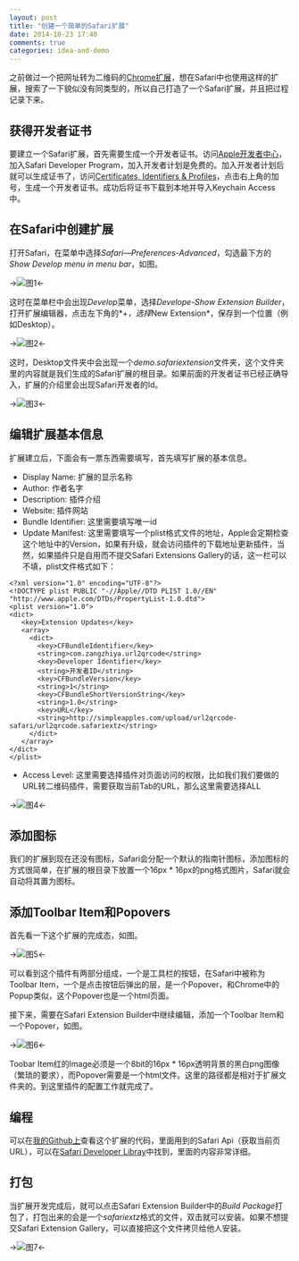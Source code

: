 ```yaml
---
layout: post
title: "创建一个简单的Safari扩展"
date: 2014-10-23 17:40
comments: true
categories: idea-and-demo
---
```


之前做过一个把网址转为二维码的[Chrome扩展](https://chrome.google.com/webstore/detail/url2qrcode/dohkaoejmhididdilnijehaeegkgchfl?utm_source=chrome-ntp-icon)，想在Safari中也使用这样的扩展，搜索了一下貌似没有同类型的，所以自己打造了一个Safari扩展，并且把过程记录下来。

获得开发者证书
---
要建立一个Safari扩展，首先需要生成一个开发者证书。访问[Apple开发者中心](https://developer.apple.com/account/overview.action)，加入Safari Developer Program，加入开发者计划是免费的。加入开发者计划后就可以生成证书了，访问[Certificates, Identifiers & Profiles](https://developer.apple.com/account/safari/certificate/certificateList.action)，点击右上角的加号，生成一个开发者证书。成功后将证书下载到本地并导入Keychain Access中。

在Safari中创建扩展
---
打开Safari，在菜单中选择*Safari—Preferences-Advanced*，勾选最下方的*Show Develop menu in menu bar*，如图。

->![图1](/upload/safari-extension-1.png)<-

这时在菜单栏中会出现*Develop*菜单，选择*Develope-Show Extension Builder*，打开扩展编辑器，点击左下角的*+*，选择*New Extension*，保存到一个位置（例如Desktop）。

->![图2](/upload/safari-extension-2.png)<-

这时，Desktop文件夹中会出现一个*demo.safariextension*文件夹，这个文件夹里的内容就是我们生成的Safari扩展的根目录。如果前面的开发者证书已经正确导入，扩展的介绍里会出现Safari开发者的Id。

->![图3](/upload/safari-extension-3.png)<-

编辑扩展基本信息
---
扩展建立后，下面会有一票东西需要填写，首先填写扩展的基本信息。

* Display Name: 扩展的显示名称
* Author: 作者名字
* Description: 插件介绍
* Website: 插件网站
* Bundle Identifier: 这里需要填写唯一id
* Update Manifest: 这里需要填写一个plist格式文件的地址，Apple会定期检查这个地址中的Version，如果有升级，就会访问插件的下载地址更新插件，当然，如果插件只是自用而不提交Safari Extensions Gallery的话，这一栏可以不填，plist文件格式如下：

```
<?xml version="1.0" encoding="UTF-8"?>
<!DOCTYPE plist PUBLIC "-//Apple//DTD PLIST 1.0//EN" "http://www.apple.com/DTDs/PropertyList-1.0.dtd">
<plist version="1.0">
<dict>
   <key>Extension Updates</key>
   <array>
     <dict>
       <key>CFBundleIdentifier</key>
       <string>com.zangzhiya.url2qrcode</string>
       <key>Developer Identifier</key>
       <string>开发者ID</string>
       <key>CFBundleVersion</key>
       <string>1</string>
       <key>CFBundleShortVersionString</key>
       <string>1.0</string>
       <key>URL</key>
       <string>http://simpleapples.com/upload/url2qrcode-safari/url2qrcode.safariextz</string>
     </dict>
   </array>
</dict>
</plist>
```

* Access Level: 这里需要选择插件对页面访问的权限，比如我们我们要做的URL转二维码插件，需要获取当前Tab的URL，那么这里需要选择ALL

->![图4](/upload/safari-extension-4.png)<-

添加图标
---
我们的扩展到现在还没有图标，Safari会分配一个默认的指南针图标，添加图标的方式很简单，在扩展的根目录下放置一个16px * 16px的png格式图片，Safari就会自动将其置为图标。

添加Toolbar Item和Popovers
---
首先看一下这个扩展的完成态，如图。

->![图5](/upload/safari-extension-5.png)<-

可以看到这个插件有两部分组成，一个是工具栏的按钮，在Safari中被称为Toolbar Item，一个是点击按钮后弹出的层，是一个Popover，和Chrome中的Popup类似，这个Popover也是一个html页面。

接下来，需要在Safari Extension Builder中继续编辑，添加一个Toolbar Item和一个Popover，如图。

->![图6](/upload/safari-extension-6.png)<-

Toobar Item红的Image必须是一个8bit的16px * 16px透明背景的黑白png图像（繁琐的要求），而Popover需要是一个html文件。这里的路径都是相对于扩展文件夹的。到这里插件的配置工作就完成了。

编程
---
可以在[我的Github上](https://github.com/simpleapples/url2qrcode-safari)查看这个扩展的代码，里面用到的Safari Api（获取当前页URL），可以在[Safari Developer Libray](https://developer.apple.com/library/safari/documentation/Tools/Conceptual/SafariExtensionGuide/Introduction/Introduction.html)中找到，里面的内容非常详细。

打包
---
当扩展开发完成后，就可以点击Safari Extension Builder中的*Build Package*打包了，打包出来的会是一个*safariextz*格式的文件，双击就可以安装。如果不想提交Safari Extension Gallery，可以直接把这个文件拷贝给他人安装。

->![图7](/upload/safari-extension-7.png)<-